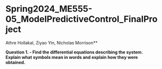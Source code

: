 # Spring2024_ME555-05_ModelPredictiveControl_FinalProject  
Athre Hollakal, Ziyao Yin, Nicholas Morrison**

**Question 1. - Find the differential equations describing the system. Explain what symbols mean in words and explain how they were obtained.**

